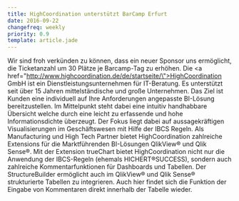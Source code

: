 ```yaml
---
title: HighCoordination unterstützt BarCamp Erfurt
date: 2016-09-22
changefreq: weekly
priority: 0.9
template: article.jade
---
```


Wir sind froh verkünden zu können, dass ein neuer Sponsor uns ermöglicht, die Ticketanzahl um 30 Plätze je Barcamp-Tag zu erhöhen. Die <a href=\"http://www.highcoordination.de/de/startseite/\">HighCoordination GmbH</a> ist ein Dienstleistungsunternehmen für IT-Beratung. Es unterstützt seit über 15 Jahren mittelständische und große Unternehmen. Das Ziel ist Kunden eine individuell auf Ihre Anforderungen angepasste BI-Lösung bereitzustellen. Im Mittelpunkt steht dabei eine intuitiv handhabbare Übersicht welche durch eine leicht zu erfassende und hohe Informationsdichte überzeugt. Der Fokus liegt dabei auf aussagekräftigen Visualisierungen im Geschäftswesen mit Hilfe der IBCS Regeln. Als Manufacturing und High Tech Partner bietet HighCoordination zahlreiche Extensions für die Marktführenden BI-Lösungen QlikView® und Qlik Sense®. Mit der Extension trueChart bietet HighCoordination nicht nur die Anwendung der IBCS-Regeln (ehemals HICHERT®SUCCESS), sondern auch zahlreiche Kommentarfunktionen für Dashboards und Tabellen. Der StructureBuilder ermöglicht auch im QlikView® und Qlik Sense® strukturierte Tabellen zu integrieren. Auch hier findet sich die Funktion der Eingabe von Kommentaren direkt innerhalb der Tabelle wieder.

